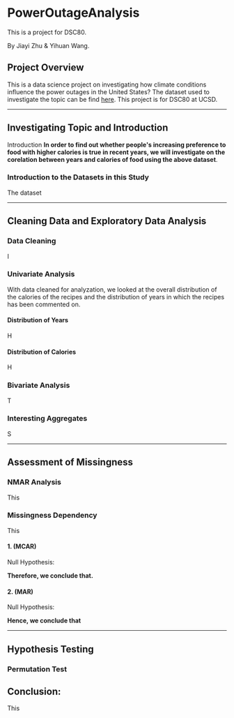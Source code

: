 # PowerOutageAnalysis
This is a project for DSC80. 

By Jiayi Zhu & Yihuan Wang. 

## Project Overview
This is a data science project on investigating how climate conditions influence the power outages in the United States? 
The dataset used to investigate the topic can be find [here](https://www.sciencedirect.com/science/article/pii/S2352340918307182#s0015). This project is for DSC80 at UCSD.

---
## Investigating Topic and Introduction
Introduction
**In order to find out whether people's increasing preference to food with higher calories is true in recent years, we will investigate on the corelation between years and calories of food using the above dataset**.

### Introduction to the Datasets in this Study
The dataset


---
## Cleaning Data and Exploratory Data Analysis
### Data Cleaning
I

### Univariate Analysis
With data cleaned for analyzation, we looked at the overall distribution of the calories of the recipes and the distribution of years in which the recipes has been commented on.
#### Distribution of Years
H

#### Distribution of Calories
H


### Bivariate Analysis
T

### Interesting Aggregates
S

---
## Assessment of Missingness
### NMAR Analysis
This

### Missingness Dependency
This

#### 1. (MCAR)
Null Hypothesis:

**Therefore, we conclude that.**

#### 2. (MAR)

Null Hypothesis: 

**Hence, we conclude that**

---
## Hypothesis Testing
### Permutation Test



## Conclusion:
This